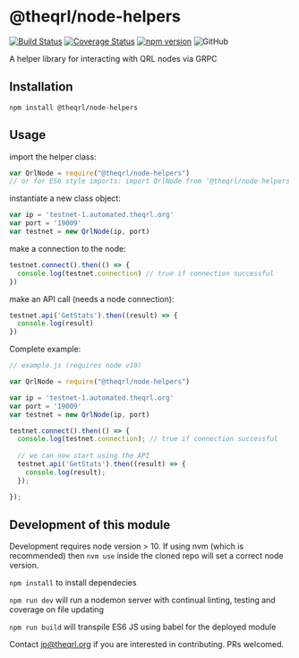 # @theqrl/node-helpers

[![Build Status](https://travis-ci.com/theQRL/node-helpers.svg?branch=master)](https://travis-ci.com/theQRL/node-helpers) [![Coverage Status](https://coveralls.io/repos/github/theQRL/node-helpers/badge.svg?branch=master)](https://coveralls.io/github/theQRL/node-helpers?branch=master) [![npm version](https://badge.fury.io/js/%40theqrl%2Fnode-helpers.svg)](https://badge.fury.io/js/%40theqrl%2Fnode-helpers) ![GitHub](https://img.shields.io/github/license/theqrl/node-helpers)

A helper library for interacting with QRL nodes via GRPC

## Installation

  `npm install @theqrl/node-helpers`

## Usage

import the helper class:

```javascript
var QrlNode = require("@theqrl/node-helpers")
// or for ES6 style imports: import QrlNode from '@theqrl/node-helpers'
```

instantiate a new class object:

```javascript
var ip = 'testnet-1.automated.theqrl.org'
var port = '19009'
var testnet = new QrlNode(ip, port)
```

make a connection to the node:

```javascript
testnet.connect().then(() => {
  console.log(testnet.connection) // true if connection successful
})
```

make an API call (needs a node connection):

```javascript
testnet.api('GetStats').then((result) => {
  console.log(result)
})
```

Complete example:

```javascript
// example.js (requires node v10)

var QrlNode = require("@theqrl/node-helpers")

var ip = 'testnet-1.automated.theqrl.org'
var port = '19009'
var testnet = new QrlNode(ip, port)

testnet.connect().then(() => {
  console.log(testnet.connection); // true if connection successful
  
  // we can now start using the API
  testnet.api('GetStats').then((result) => {
    console.log(result);
  });

});
```

## Development of this module

Development requires node version > 10.  If using nvm (which is recommended) then `nvm use` inside the cloned repo will set a correct node version.

`npm install` to install dependecies

`npm run dev` will run a nodemon server with continual linting, testing and coverage on file updating

`npm run build` will transpile ES6 JS using babel for the deployed module

Contact jp@theqrl.org if you are interested in contributing.  PRs welcomed.

